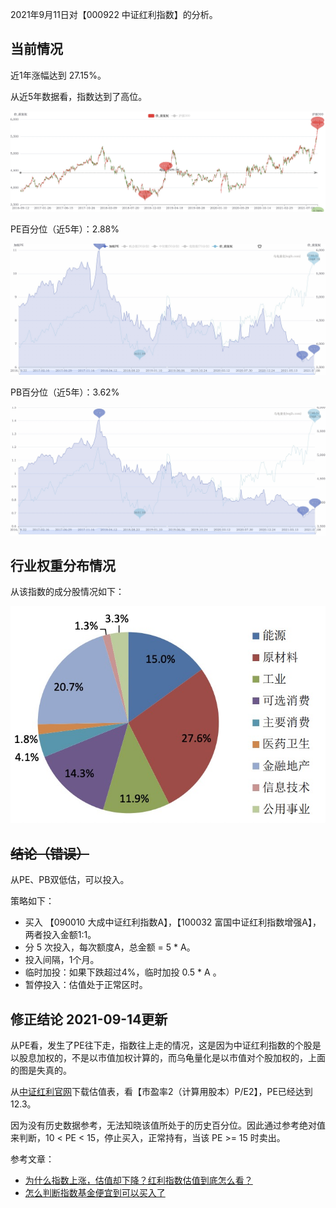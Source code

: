 2021年9月11日对【000922 中证红利指数】的分析。

## 当前情况

近1年涨幅达到 27.15%。

从近5年数据看，指数达到了高位。

![](2021-09-11-000922/5y.jpg)



PE百分位（近5年）：2.88%

![](2021-09-11-000922/pe-5y.jpg)

PB百分位（近5年）：3.62%

![](2021-09-11-000922/pb-5y.jpg)

## 行业权重分布情况

从该指数的成分股情况如下：

![](2021-09-11-000922/000922-prop.jpg)

## <del>结论（错误）</del>

从PE、PB双低估，可以投入。

策略如下：

* 买入 【090010 大成中证红利指数A】，【100032 富国中证红利指数增强A】，两者投入金额1:1。
* 分 5 次投入，每次额度A，总金额 = 5 * A。
* 投入间隔，1个月。
* 临时加投：如果下跌超过4%，临时加投 0.5 * A 。
* 暂停投入：估值处于正常区时。

## 修正结论 2021-09-14更新

从PE看，发生了PE往下走，指数往上走的情况，这是因为中证红利指数的个股是以股息加权的，不是以市值加权计算的，而乌龟量化是以市值对个股加权的，上面的图是失真的。

从[中证红利官网](http://www.csindex.com.cn/zh-CN/indices/index-detail/000922)下载估值表，看【市盈率2（计算用股本）P/E2】，PE已经达到12.3。

因为没有历史数据参考，无法知晓该值所处于的历史百分位。因此通过参考绝对值来判断，10 < PE < 15，停止买入，正常持有，当该 PE >= 15 时卖出。

参考文章：

* [为什么指数上涨，估值却下降？红利指数估值到底怎么看？](https://www.jisilu.cn/question/437213)
* [怎么判断指数基金便宜到可以买入了](https://www.jisilu.cn/question/364447)

